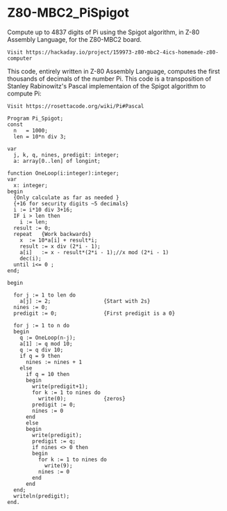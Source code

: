 # Z80-MBC2_PiSpigot

Compute up to 4837 digits of Pi using the Spigot algorithm, in Z-80 Assembly Language, for the Z80-MBC2 board.

    Visit https://hackaday.io/project/159973-z80-mbc2-4ics-homemade-z80-computer

This code, entirely written in Z-80 Assembly Language, computes the first thousands of decimals of the number Pi. This code is a transposition of Stanley Rabinowitz's Pascal implementaion of the Spigot algorithm to compute Pi:

    Visit https://rosettacode.org/wiki/Pi#Pascal


```
Program Pi_Spigot;
const
  n   = 1000;
  len = 10*n div 3;
 
var
  j, k, q, nines, predigit: integer;
  a: array[0..len] of longint;
 
function OneLoop(i:integer):integer;
var
  x: integer;
begin
  {Only calculate as far as needed }
  {+16 for security digits ~5 decimals}
  i := i*10 div 3+16;
  IF i > len then
    i := len;
  result := 0;
  repeat   {Work backwards}
    x  := 10*a[i] + result*i;
    result := x div (2*i - 1);
    a[i]   := x - result*(2*i - 1);//x mod (2*i - 1)
    dec(i);
  until i<= 0 ;
end;
 
begin
 
  for j := 1 to len do
    a[j] := 2;                 {Start with 2s}
  nines := 0;
  predigit := 0;               {First predigit is a 0}
 
  for j := 1 to n do
  begin
    q := OneLoop(n-j);
    a[1] := q mod 10;
    q := q div 10;
    if q = 9 then
      nines := nines + 1
    else
      if q = 10 then
      begin
        write(predigit+1);
        for k := 1 to nines do
          write(0);            {zeros}
        predigit := 0;
        nines := 0
      end
      else
      begin
        write(predigit);
        predigit := q;
        if nines <> 0 then
        begin
          for k := 1 to nines do
            write(9);
          nines := 0
        end
      end
  end;
  writeln(predigit);
end.
```
